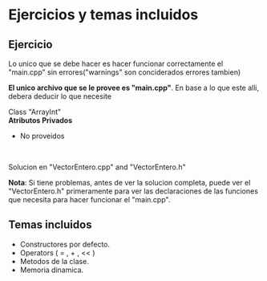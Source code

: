 # Ejercicios y temas incluidos

## Ejercicio
Lo unico que se debe hacer es hacer funcionar correctamente el "main.cpp" sin errores("warnings" son conciderados errores tambien)<br>

__El unico archivo que se le provee es "main.cpp"__. En base a lo que este alli, debera deducir lo que necesite
<br>

Class "ArrayInt" <br>
__Atributos Privados__<br>
- No proveidos
<br>

Solucion en "VectorEntero.cpp" and "VectorEntero.h"


__Nota__: Si tiene problemas, antes de ver la solucion completa, puede ver el "VectorEntero.h" primeramente para ver
las declaraciones de las funciones que necesita para hacer funcionar el "main.cpp".

## Temas incluidos

- Constructores por defecto.
- Operators ( = , + , << )
- Metodos de la clase.
- Memoria dinamica.
